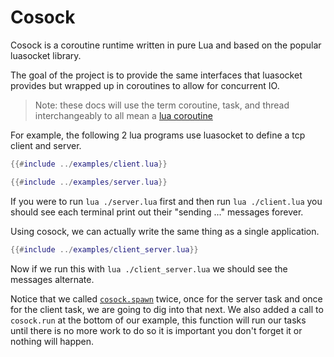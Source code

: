 # Cosock

Cosock is a coroutine runtime written in pure Lua and based on the popular luasocket library.

The goal of the project is to provide the same interfaces that luasocket provides but wrapped
up in coroutines to allow for concurrent IO.

> Note: these docs will use the term coroutine, task, and thread interchangeably to all mean
> a [lua coroutine](https://www.lua.org/pil/9.html)

For example, the following 2 lua programs use luasocket to define a tcp client and server.

```lua
{{#include ../examples/client.lua}}
```

```lua
{{#include ../examples/server.lua}}
```

If you were to run `lua ./server.lua` first and then run `lua ./client.lua` you should see each terminal print out
their "sending ..." messages forever.

Using cosock, we can actually write the same thing as a single application.

<span id="clientserver-example"></span>

```lua
{{#include ../examples/client_server.lua}}
```

Now if we run this with `lua ./client_server.lua` we should see the messages alternate.

Notice that we called [`cosock.spawn`](~/02-spawn.html) twice, once for the server task and
once for the client task, we are going to dig into that next. We also added a call to `cosock.run`
at the bottom of our example, this function will run our tasks until there is no more work to do
so it is important you don't forget it or nothing will happen.
